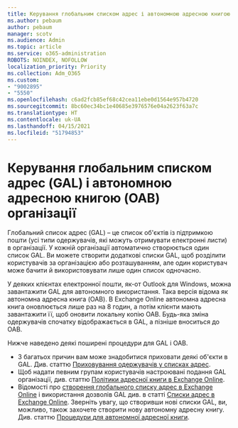 ```yaml
---
title: Керування глобальним списком адрес і автономною адресною книгою організації
ms.author: pebaum
author: pebaum
manager: scotv
ms.audience: Admin
ms.topic: article
ms.service: o365-administration
ROBOTS: NOINDEX, NOFOLLOW
localization_priority: Priority
ms.collection: Adm_O365
ms.custom:
- "9002895"
- "5550"
ms.openlocfilehash: c6ad2fcb85ef68c42cea11ebe0d1564e957b4720
ms.sourcegitcommit: 8bc60ec34bc1e40685e3976576e04a2623f63a7c
ms.translationtype: HT
ms.contentlocale: uk-UA
ms.lasthandoff: 04/15/2021
ms.locfileid: "51794853"
---
```

# <a name="managing-organization-global-address-list-gal-and-offline-address-book-oab"></a>Керування глобальним списком адрес (GAL) і автономною адресною книгою (OAB) організації

Глобальний список адрес (GAL) – це список об'єктів із підтримкою пошти (усі типи одержувачів, які можуть отримувати електронні листи) в організації. У кожній організації автоматично створюється один список GAL. Ви можете створити додаткові списки GAL, щоб розділити користувачів за організацією або розташуванням, але один користувач може бачити й використовувати лише один список одночасно.

У деяких клієнтах електронної пошти, як-от Outlook для Windows, можна завантажити GAL для автономного використання. Така версія відома як автономна адресна книга (OAB). В Exchange Online автономна адресна книга оновлюється лише раз на 8 годин, а потім клієнти мають завантажити її, щоб оновити локальну копію OAB. Будь-яка зміна одержувачів спочатку відображається в GAL, а пізніше вноситься до OAB.

Нижче наведено деякі поширені процедури для GAL і OAB.

- З багатьох причин вам може знадобитися приховати деякі об'єкти в GAL. Див. статтю [Приховування одержувачів у списках адрес](https://docs.microsoft.com/exchange/address-books/address-lists/manage-address-lists#hide-recipients-from-address-lists).
- Щоб надати певним групам користувачів настроювані подання GAL організації, див. статтю [Політики адресної книги в Exchange Online](https://docs.microsoft.com/exchange/address-books/address-book-policies/address-book-policies).
- Відомості про [створення глобального списку адрес в Exchange Online](https://docs.microsoft.com/exchange/address-books/address-lists/create-global-address-list) і використання дозволів GAL див. в статті [Списки адрес в Exchange Online](https://docs.microsoft.com/exchange/address-books/address-lists/address-lists). Зверніть увагу, що створивши нові списки GAL, ви, можливо, також захочете створити нову автономну адресну книгу. Див. статтю [Процедури для автономної адресної книги](https://docs.microsoft.com/exchange/address-books/offline-address-books/offline-address-book-procedures).
